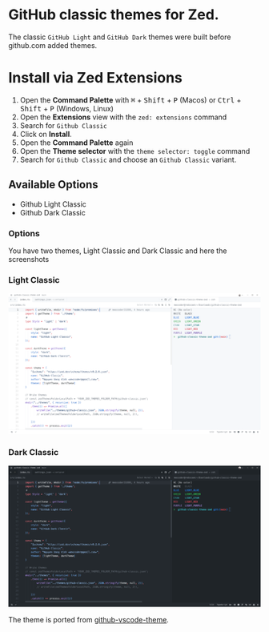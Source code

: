 # GitHub classic themes for Zed.

The classic `GitHub Light` and `GitHub Dark` themes were built before github.com added themes.

# Install via Zed Extensions

1. Open the **Command Palette** with <kbd>⌘</kbd> + <kbd>Shift</kbd> + <kbd>P</kbd> (Macos) or <kbd>Ctrl</kbd> + <kbd>Shift</kbd> + <kbd>P</kbd> (Windows, Linux)
2. Open the **Extensions** view with the `zed: extensions` command
3. Search for `Github Classic`
4. Click on **Install**.
5. Open the **Command Palette** again
6. Open the **Theme selector** with the `theme selector: toggle` command
7. Search for `Github Classic` and choose an `Github Classic` variant.

## Available Options

- Github Light Classic 
- Github Dark Classic 

### Options

You have two themes, Light Classic and Dark Classic and here the screenshots

### Light Classic

![Light Classic Preview](https://github.com/meocoder31099/Github-Classic-Theme-Zed/blob/main/assets/github-light-classic.png?raw=true)

### Dark Classic

![Dark Classic Preview](https://github.com/meocoder31099/Github-Classic-Theme-Zed/blob/main/assets/github-dark-classic.png?raw=true)


The theme is ported from [github-vscode-theme](https://github.com/primer/github-vscode-theme/tree/main/src/classic).